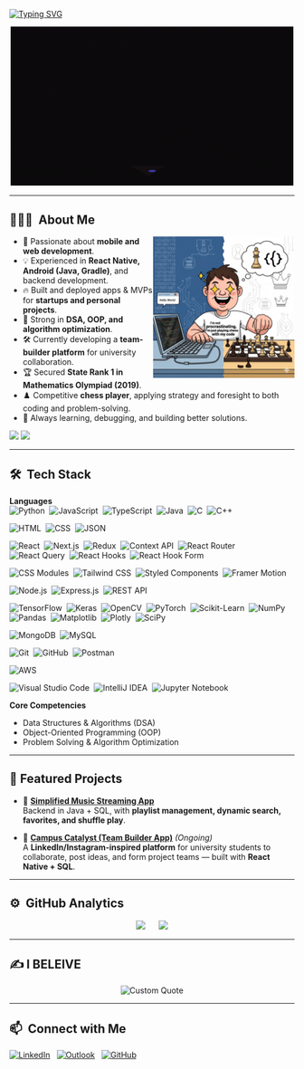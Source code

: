 [![Typing SVG](https://readme-typing-svg.demolab.com?font=Fira+Code&size=24&duration=3000&pause=500&color=F7F7F7&width=600&lines=Hi+%F0%9F%91%8B%2C+I'm+Sannidhya;📱+React+Native+%26+Android+Developer;☁️+Exploring+Backend+and+Databases;🎯+Problem+Solver+%26+Team+Player)](https://git.io/typing-svg)

<p align="center"><img src="https://github.com/Sannidhyas05/Sannidhyas05/blob/main/giphy.gif" width="500" alt="coder.gif"></p>     

---

## 👨🏻‍💻 &nbsp;About Me

<div align="center">
  <img align="right" width="250" src="https://github.com/Sannidhyas05/Sannidhyas05/blob/main/Gemini_Generated_Image_mx46u3mx46u3mx46.png" alt="Programmer meme"/>
  
  <div align="left">
    
- 🚀 Passionate about **mobile and web development**.  
- 💡 Experienced in **React Native, Android (Java, Gradle)**, and backend development.  
- 🔥 Built and deployed apps & MVPs for **startups and personal projects**.  
- 🎯 Strong in **DSA, OOP, and algorithm optimization**.  
- 🛠️ Currently developing a **team-builder platform** for university collaboration.  
- 🏆 Secured **State Rank 1 in Mathematics Olympiad (2019)**.  
- ♟️ Competitive **chess player**, applying strategy and foresight to both coding and problem-solving.  
- 🐞 Always learning, debugging, and building better solutions.  
  </div>
</div>

![](https://img.shields.io/badge/-05122A?style=flat&logo=github)&nbsp;![](https://komarev.com/ghpvc/?username=Sannidhyas05&color=05122A&style=flat&label=Visitors)

---

## 🛠 &nbsp;Tech Stack

**Languages**  
![Python](https://img.shields.io/badge/-Python-05122A?style=flat&logo=python)&nbsp;
![JavaScript](https://img.shields.io/badge/-JavaScript-05122A?style=flat&logo=javascript)&nbsp;
![TypeScript](https://img.shields.io/badge/-TypeScript-05122A?style=flat&logo=typescript)&nbsp;
![Java](https://custom-icon-badges.demolab.com/badge/-Java-05122A?style=flat&logo=java)&nbsp;
![C](https://img.shields.io/badge/-C-05122A?style=flat&logo=c)&nbsp;
![C++](https://img.shields.io/badge/-C++-05122A?style=flat&logo=c%2B%2B)&nbsp;

![HTML](https://img.shields.io/badge/-HTML-05122A?style=flat&logo=HTML5)&nbsp;
![CSS](https://img.shields.io/badge/-CSS-05122A?style=flat&logo=css&logoColor=1572B6)&nbsp;
![JSON](https://img.shields.io/badge/-JSON-05122A?style=flat&logo=json)&nbsp;

![React](https://img.shields.io/badge/-React-05122A?style=flat&logo=react)&nbsp;
![Next.js](https://img.shields.io/badge/-Next.js-05122A?style=flat&logo=next.js)&nbsp;
![Redux](https://img.shields.io/badge/-Redux-05122A?style=flat&logo=redux&logoColor=764ABC)&nbsp;
![Context API](https://img.shields.io/badge/-Context%20API-05122A?style=flat&logo=react)&nbsp;
![React Router](https://img.shields.io/badge/-React%20Router-05122A?style=flat&logo=react-router)&nbsp;
![React Query](https://img.shields.io/badge/-React%20Query-05122A?style=flat&logo=react-query)&nbsp;
![React Hooks](https://img.shields.io/badge/-React%20Hooks-05122A?style=flat&logo=react)&nbsp;
![React Hook Form](https://img.shields.io/badge/-React%20Hook%20Form-05122A?style=flat&logo=react-hook-form)&nbsp;

![CSS Modules](https://img.shields.io/badge/-CSS%20Modules-05122A?style=flat&logo=css-modules)&nbsp;
![Tailwind CSS](https://img.shields.io/badge/-Tailwind%20CSS-05122A?style=flat&logo=tailwind-css)&nbsp;
![Styled Components](https://img.shields.io/badge/-Styled%20Components-05122A?style=flat&logo=styled-components)&nbsp;
![Framer Motion](https://img.shields.io/badge/-Framer%20Motion-05122A?style=flat&logo=framer)&nbsp;

![Node.js](https://img.shields.io/badge/-Node.js-05122A?style=flat&logo=node.js)&nbsp;
![Express.js](https://img.shields.io/badge/-Express.js-05122A?style=flat&logo=express)&nbsp;
![REST API](https://custom-icon-badges.demolab.com/badge/-REST%20API-05122A?style=flat&logo=rest)&nbsp;

![TensorFlow](https://img.shields.io/badge/-TensorFlow-05122A?style=flat&logo=tensorflow)&nbsp;
![Keras](https://img.shields.io/badge/-Keras-05122A?style=flat&logo=keras)&nbsp;
![OpenCV](https://img.shields.io/badge/-OpenCV-05122A?style=flat&logo=opencv)&nbsp;
![PyTorch](https://img.shields.io/badge/-PyTorch-05122A?style=flat&logo=pytorch)&nbsp;
![Scikit-Learn](https://img.shields.io/badge/-Scikit%20Learn-05122A?style=flat&logo=scikit-learn)&nbsp;
![NumPy](https://img.shields.io/badge/-NumPy-05122A?style=flat&logo=numpy)&nbsp;
![Pandas](https://img.shields.io/badge/-Pandas-05122A?style=flat&logo=pandas)&nbsp;
![Matplotlib](https://custom-icon-badges.demolab.com/badge/-Matplotlib-05122A?style=flat&logo=matplotlib)&nbsp;
![Plotly](https://img.shields.io/badge/-Plotly-05122A?style=flat&logo=plotly)&nbsp;
![SciPy](https://img.shields.io/badge/-SciPy-05122A?style=flat&logo=scipy)&nbsp;

![MongoDB](https://img.shields.io/badge/-MongoDB-05122A?style=flat&logo=mongodb)&nbsp;
![MySQL](https://img.shields.io/badge/-MySQL-05122A?style=flat&logo=mysql)&nbsp;

![Git](https://img.shields.io/badge/-Git-05122A?style=flat&logo=git)&nbsp;
![GitHub](https://img.shields.io/badge/-GitHub-05122A?style=flat&logo=github)&nbsp;
![Postman](https://img.shields.io/badge/-Postman-05122A?style=flat&logo=postman)&nbsp;

![AWS](https://custom-icon-badges.demolab.com/badge/-AWS-05122A?style=flat&logo=aws&logoColor=FF9900)&nbsp;

![Visual Studio Code](https://custom-icon-badges.demolab.com/badge/-Visual%20Studio%20Code-05122A?style=flat&logo=visual-studio-code&logoColor=007ACC)&nbsp;
![IntelliJ IDEA](https://img.shields.io/badge/-IntelliJ%20IDEA-05122A?style=flat&logo=intellij-idea)&nbsp;
![Jupyter Notebook](https://img.shields.io/badge/-Jupyter%20Notebook-05122A?style=flat&logo=jupyter)&nbsp;


**Core Competencies**  
- Data Structures & Algorithms (DSA)  
- Object-Oriented Programming (OOP)  
- Problem Solving & Algorithm Optimization  

---

## 🚀 Featured Projects  

- 🎵 [**Simplified Music Streaming App**](https://github.com/Sannidhyas05/Music-Web-Application)  
  Backend in Java + SQL, with **playlist management, dynamic search, favorites, and shuffle play**.  

- 👥 [**Campus Catalyst (Team Builder App)**](https://github.com/Sannidhyas05/Campus_Catalyst) *(Ongoing)*  
  A **LinkedIn/Instagram-inspired platform** for university students to collaborate, post ideas, and form project teams — built with **React Native + SQL**.  

---

## ⚙️ &nbsp;GitHub Analytics

<p align="center">
  <img height="180em" src="https://github-readme-stats-eight-theta.vercel.app/api?username=Sannidhyas05&hide_border=true&show_icons=true&theme=algolia&include_all_commits=true&count_private=true"/>
  &nbsp;&nbsp;&nbsp;&nbsp;
  <img height="180em" src="https://github-readme-stats-eight-theta.vercel.app/api/top-langs/?username=Sannidhyas05&hide_border=true&layout=compact&langs_count=8&theme=algolia"/>
</p>

---

## ✍️ I BELEIVE

<p align="center">
  <img src="https://readme-typing-svg.demolab.com?font=Fira+Code&size=20&duration=3000&pause=1000&color=F7F7F7&center=true&vCenter=true&width=700&lines=Coding+is+like+chess:+every+function+is+a+move;Every+bug+a+mistake,+every+solution+a+strategy;Think+ahead,+and+you'll+checkmate+complexity." alt="Custom Quote"/>
</p>


---

## 📫 &nbsp;Connect with Me

<a href="https://www.linkedin.com/in/sannidhya-sharma-5b2a9522a/"><img alt="LinkedIn" src="https://img.shields.io/badge/-LinkedIn-05122A?style=flat&logo=linkedin&logoColor=0A66C2"/></a> &nbsp;
<a href="mailto:Sannidhyas947@outlook.com"><img alt="Outlook" src="https://img.shields.io/badge/-Email-05122A?style=flat&logo=microsoft-outlook&logoColor=0078D4" /></a> &nbsp;
<a href="https://github.com/Sannidhyas05"><img alt="GitHub" src="https://img.shields.io/badge/-GitHub-05122A?style=flat&logo=github" /></a> &nbsp;

